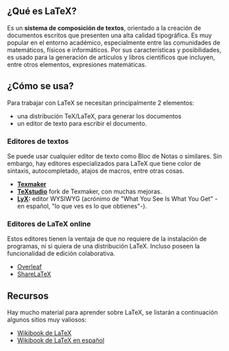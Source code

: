 
## ¿Qué es LaTeX?
Es un **sistema de composición de textos**, orientado a la creación de
documentos escritos que presenten una alta calidad tipográfica.
Es muy popular en el entorno académico, especialmente entre las comunidades de
matemáticos, físicos e informáticos.
Por sus características y posibilidades, es usado para la generación de
artículos y libros científicos que incluyen, entre otros elementos, expresiones
matemáticas.

## ¿Cómo se usa?
Para trabajar con LaTeX se necesitan principalmente 2 elementos:
* una distribución TeX/LaTeX, para generar los documentos
* un editor de texto para escribir el documento.

### Editores de textos
Se puede usar cualquier editor de texto como Bloc de Notas o similares.
Sin embargo, hay editores especializados para LaTeX que tiene color de sintaxis,
autocompletado, atajos de macros, entre otras cosas.

* **[Texmaker](http://www.xm1math.net/texmaker/)**
* **[TeXstudio](http://www.texstudio.org/)** fork
  de Texmaker, con muchas mejoras.
* **[LyX](https://www.lyx.org/):** editor WYSIWYG
  (acrónimo de "What You See Is What You Get" -en español, "lo que ves es lo que
  obtienes"-).

### Editores de LaTeX online
Estos editores tienen la ventaja de que no requiere de la instalación de
programas, ni si quiera de una distribución LaTeX.
Incluso poseen la funcionalidad de edición colaborativa.

* [Overleaf](https://www.overleaf.com/)
* [ShareLaTeX](https://es.sharelatex.com/)

## Recursos
Hay mucho material para aprender sobre LaTeX, se listarán a continuación algunos
sitios muy valiosos:

* [Wikibook de LaTeX](https://en.wikibooks.org/wiki/LaTeX)
* [Wikibook de LaTeX en español](https://es.wikibooks.org/wiki/LaTeX)
